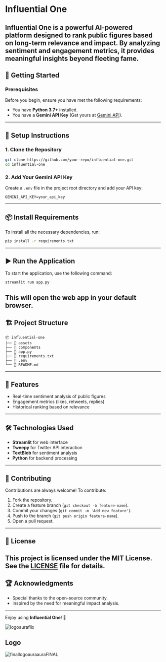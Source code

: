 # Influential One
Influential One is a powerful AI-powered platform designed to rank public figures based on long-term relevance and impact. By analyzing sentiment and engagement metrics, it provides meaningful insights beyond fleeting fame.
---
## 🚀 **Getting Started**
### **Prerequisites**
Before you begin, ensure you have met the following requirements:
- You have **Python 3.7+** installed.
- You have a **Gemini API Key** (Get yours at [Gemini API](https://www.gemini.com)).
---
## 🔑 **Setup Instructions**
### **1. Clone the Repository**
```bash
git clone https://github.com/your-repo/influential-one.git
cd influential-one
```
### **2. Add Your Gemini API Key**
Create a `.env` file in the project root directory and add your API key:
```env
GEMINI_API_KEY=your_api_key
```
---
## 📦 **Install Requirements**
To install all the necessary dependencies, run:
```bash
pip install -r requirements.txt
```
---
## ▶️ **Run the Application**
To start the application, use the following command:
```bash
streamlit run app.py
```
This will open the web app in your default browser.
---
## 🏗️ **Project Structure**
```plaintext
📦 influential-one
├── 📁 assets
├── 📁 components
├── 📄 app.py
├── 📄 requirements.txt
├── 📄 .env
└── 📄 README.md
```
---
## 🌟 **Features**
- Real-time sentiment analysis of public figures
- Engagement metrics (likes, retweets, replies)
- Historical ranking based on relevance
---
## 🛠️ **Technologies Used**
- **Streamlit** for web interface
- **Tweepy** for Twitter API interaction
- **TextBlob** for sentiment analysis
- **Python** for backend processing
---
## 🤝 **Contributing**
Contributions are always welcome! To contribute:
1. Fork the repository.
2. Create a feature branch (`git checkout -b feature-name`).
3. Commit your changes (`git commit -m 'Add new feature'`).
4. Push to the branch (`git push origin feature-name`).
5. Open a pull request.
---
## 📄 **License**
This project is licensed under the **MIT License**. See the [LICENSE](LICENSE) file for details.
---
## 🏆 **Acknowledgments**
- Special thanks to the open-source community.
- Inspired by the need for meaningful impact analysis.
---
Enjoy using **Influential One**! 🚀



![logoauraflix](https://github.com/user-attachments/assets/17271630-8525-428f-9b0e-a479ae0860ca)
## Logo
![finallogoauraauraFINAL](https://github.com/user-attachments/assets/a4681d08-89a3-40e1-bda9-c222cf8e34ae)
